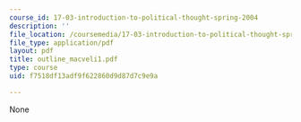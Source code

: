 ```yaml
---
course_id: 17-03-introduction-to-political-thought-spring-2004
description: ''
file_location: /coursemedia/17-03-introduction-to-political-thought-spring-2004/f7518df13adf9f622860d9d87d7c9e9a_outline_macveli1.pdf
file_type: application/pdf
layout: pdf
title: outline_macveli1.pdf
type: course
uid: f7518df13adf9f622860d9d87d7c9e9a

---
```

None
